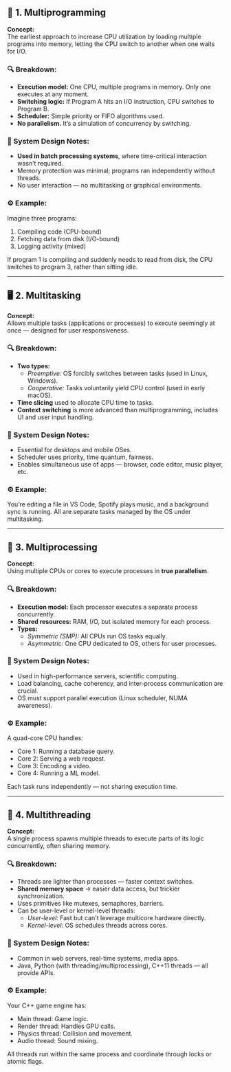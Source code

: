 ## 🧠 1. Multiprogramming

**Concept:**  
The earliest approach to increase CPU utilization by loading multiple programs into memory, letting the CPU switch to another when one waits for I/O.

### 🔍 Breakdown:

- **Execution model:** One CPU, multiple programs in memory. Only one executes at any moment.
- **Switching logic:** If Program A hits an I/O instruction, CPU switches to Program B.
- **Scheduler:** Simple priority or FIFO algorithms used.
- **No parallelism.** It’s a simulation of concurrency by switching.

### 🧱 System Design Notes:

- **Used in batch processing systems**, where time-critical interaction wasn’t required.
- Memory protection was minimal; programs ran independently without threads.
- No user interaction — no multitasking or graphical environments.

### ⚙️ Example:

Imagine three programs:

1. Compiling code (CPU-bound)
2. Fetching data from disk (I/O-bound)
3. Logging activity (mixed)

If program 1 is compiling and suddenly needs to read from disk, the CPU switches to program 3, rather than sitting idle.

---

## 🖥️ 2. Multitasking

**Concept:**  
Allows multiple tasks (applications or processes) to execute seemingly at once — designed for user responsiveness.

### 🔍 Breakdown:

- **Two types:**
    - _Preemptive:_ OS forcibly switches between tasks (used in Linux, Windows).
    - _Cooperative:_ Tasks voluntarily yield CPU control (used in early macOS).
- **Time slicing** used to allocate CPU time to tasks.
- **Context switching** is more advanced than multiprogramming, includes UI and user input handling.

### 🧱 System Design Notes:

- Essential for desktops and mobile OSes.
- Scheduler uses priority, time quantum, fairness.
- Enables simultaneous use of apps — browser, code editor, music player, etc.

### ⚙️ Example:

You’re editing a file in VS Code, Spotify plays music, and a background sync is running. All are separate tasks managed by the OS under multitasking.

---

## 🔀 3. Multiprocessing

**Concept:**  
Using multiple CPUs or cores to execute processes in **true parallelism**.

### 🔍 Breakdown:

- **Execution model:** Each processor executes a separate process concurrently.
- **Shared resources:** RAM, I/O, but isolated memory for each process.
- **Types:**
    - _Symmetric (SMP):_ All CPUs run OS tasks equally.
    - _Asymmetric:_ One CPU dedicated to OS, others for user processes.

### 🧱 System Design Notes:

- Used in high-performance servers, scientific computing.
- Load balancing, cache coherency, and inter-process communication are crucial.
- OS must support parallel execution (Linux scheduler, NUMA awareness).

### ⚙️ Example:

A quad-core CPU handles:

- Core 1: Running a database query.
- Core 2: Serving a web request.
- Core 3: Encoding a video.
- Core 4: Running a ML model.

Each task runs independently — not sharing execution time.

---

## 🧵 4. Multithreading

**Concept:**  
A single process spawns multiple threads to execute parts of its logic concurrently, often sharing memory.

### 🔍 Breakdown:

- Threads are lighter than processes — faster context switches.
- **Shared memory space** → easier data access, but trickier synchronization.
- Uses primitives like mutexes, semaphores, barriers.
- Can be user-level or kernel-level threads:
    - _User-level:_ Fast but can't leverage multicore hardware directly.
    - _Kernel-level:_ OS schedules threads across cores.

### 🧱 System Design Notes:

- Common in web servers, real-time systems, media apps.
- Java, Python (with threading/multiprocessing), C++11 threads — all provide APIs.

### ⚙️ Example:

Your C++ game engine has:

- Main thread: Game logic.
- Render thread: Handles GPU calls.
- Physics thread: Collision and movement.
- Audio thread: Sound mixing.

All threads run within the same process and coordinate through locks or atomic flags.
